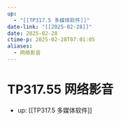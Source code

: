 ```yaml
---
up:
  - "[[TP317.5 多媒体软件]]"
date-link: "[[2025-02-28]]"
date: 2025-02-28
ctime-p: 2025-02-28T07:01:05
aliases:
  - 网络影音
---
```


# TP317.55 网络影音

- up: [[TP317.5 多媒体软件]]
